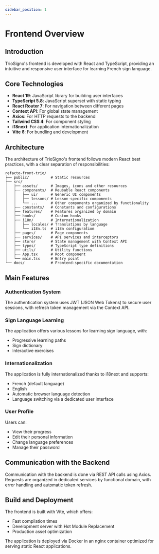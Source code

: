 ```yaml
---
sidebar_position: 1
---
```


# Frontend Overview

## Introduction

TrioSigno's frontend is developed with React and TypeScript, providing an intuitive and responsive user interface for learning French sign language.

## Core Technologies

- **React 19**: JavaScript library for building user interfaces
- **TypeScript 5.8**: JavaScript superset with static typing
- **React Router 7**: For navigation between different pages
- **Context API**: For global state management
- **Axios**: For HTTP requests to the backend
- **Tailwind CSS 4**: For component styling
- **i18next**: For application internationalization
- **Vite 6**: For bundling and development

## Architecture

The architecture of TrioSigno's frontend follows modern React best practices, with a clear separation of responsibilities:

```
refacto-front-trio/
├── public/          # Static resources
├── src/
│   ├── assets/      # Images, icons and other resources
│   ├── components/  # Reusable React components
│   │   ├── ui/      # Generic UI components
│   │   ├── lessons/ # Lesson-specific components
│   │   └── ...      # Other components organized by functionality
│   ├── constants/   # Constants and configurations
│   ├── features/    # Features organized by domain
│   ├── hooks/       # Custom hooks
│   ├── i18n/        # Internationalization
│   │   ├── locales/ # Translations by language
│   │   └── i18n.ts  # i18n configuration
│   ├── pages/       # Page components
│   ├── services/    # API services and interceptors
│   ├── store/       # State management with Context API
│   ├── types/       # TypeScript type definitions
│   ├── utils/       # Utility functions
│   ├── App.tsx      # Root component
│   └── main.tsx     # Entry point
└── docs/            # Frontend-specific documentation
```

## Main Features

### Authentication System

The authentication system uses JWT (JSON Web Tokens) to secure user sessions, with refresh token management via the Context API.

### Sign Language Learning

The application offers various lessons for learning sign language, with:

- Progressive learning paths
- Sign dictionary
- Interactive exercises

### Internationalization

The application is fully internationalized thanks to i18next and supports:

- French (default language)
- English
- Automatic browser language detection
- Language switching via a dedicated user interface

### User Profile

Users can:

- View their progress
- Edit their personal information
- Change language preferences
- Manage their password

## Communication with the Backend

Communication with the backend is done via REST API calls using Axios. Requests are organized in dedicated services by functional domain, with error handling and automatic token refresh.

## Build and Deployment

The frontend is built with Vite, which offers:

- Fast compilation times
- Development server with Hot Module Replacement
- Production asset optimization

The application is deployed via Docker in an nginx container optimized for serving static React applications.
